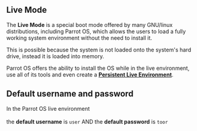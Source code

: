 ## Live Mode ##

The **Live Mode** is a special boot mode offered by many GNU/linux distributions, including Parrot OS, which allows the users
to load a fully working system environment without the need to install it.

This is possible because the system is not loaded onto the system's hard drive, instead it is loaded into memory.

Parrot OS offers the ability to install the OS while in the live environment, use all of its tools and even create a [**Persistent Live Environment**](<./07.- Parrot USB Live Persistence.md>).

## Default username and password ##

In the Parrot OS live environment
\
\
the **default username** is `user` AND the **default password** is `toor`
